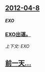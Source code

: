 ## [2012-04-8](/news/2012/04/8/index.md)

##### EXO
### [ EXO出道。](/news/2012/04/8/EXO出道.md)
_上下文: EXO_

## [前一天...](/news/2012/04/7/index.md)

